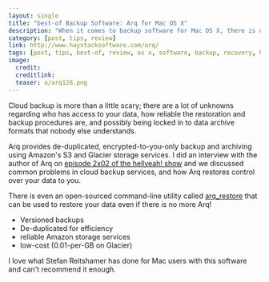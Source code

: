 ```yaml
---
layout: single
title: "best-of Backup Software: Arq for Mac OS X"
description: "When it comes to backup software for Mac OS X, there is one option that stands head-and-shoulders above the rest."
category: [post, tips, review]
link: http://www.haystacksoftware.com/arq/
tags: [post, tips, best-of, review, os x, software, backup, recovery, household IT]
image:
  credit:
  creditlink:
  teaser: a/arq128.png
---
```

Cloud backup is more than a little scary; there are a lot of unknowns regarding who has access to your data, how reliable the restoration and backup procedures are, and possibly being locked in to data archive formats that nobody else understands. 

Arq provides de-duplicated, encrypted-to-you-only backup and archiving using Amazon's S3 and Glacier storage services.  I did an interview with the author of Arq on [episode 2x02 of the hellyeah! show](http://show.hellyeah.com/2012/02/24/2x02-hellyeah-show-back-it-up/) and we discussed common problems in cloud backup services, and how Arq restores control over your data to you.

There is even an open-sourced command-line utility called [arq_restore](http://sreitshamer.github.com/arq_restore/) that can be used to restore your data even if there is no more Arq! 

* Versioned backups
* De-duplicated for efficiency
* reliable Amazon storage services
* low-cost (0.01-per-GB on Glacier)

I love what Stefan Reitshamer has done for Mac users with this software and can't recommend it enough. 
